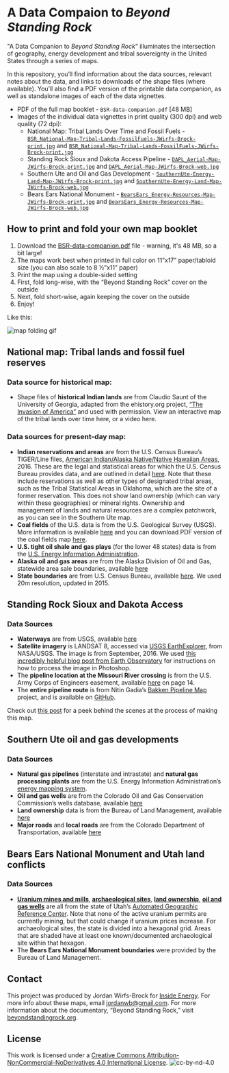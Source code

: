 # A Data Compaion to *Beyond Standing Rock*

"A Data Companion to *Beyond Standing Rock*" illuminates the intersection of geography, energy development and tribal sovereignty in the United States through a series of maps. 

In this repository, you’ll find information about the data sources, relevant notes about the data, and links to downloads of the shape files (where available). You’ll also find a PDF version of the printable data companion, as well as standalone images of each of the data vignettes.

* PDF of the full map booklet - `BSR-data-companion.pdf` [48 MB]
* Images of the individual data vignettes in print quality (300 dpi) and web quality (72 dpi):
	* National Map: Tribal Lands Over Time and Fossil Fuels - [`BSR_National-Map-Tribal-Lands-FossilFuels-JWirfs-Brock-print.jpg`](https://github.com/InsideEnergy/Data-for-stories/raw/master/20170301-beyond-standing-rock-data-companion/BSR_National-Map-Tribal-Lands-FossilFuels-JWirfs-Brock-web.jpg) and [`BSR_National-Map-Tribal-Lands-FossilFuels-JWirfs-Brock-print.jpg`](https://github.com/InsideEnergy/Data-for-stories/raw/master/20170301-beyond-standing-rock-data-companion/BSR_National-Map-Tribal-Lands-FossilFuels-JWirfs-Brock-web.jpg)
	* Standing Rock Sioux and Dakota Access Pipeline - [`DAPL_Aerial-Map-JWirfs-Brock-print.jpg`](https://github.com/InsideEnergy/Data-for-stories/raw/master/20170301-beyond-standing-rock-data-companion/DAPL_Aerial-Map-JWirfs-Brock-print.jpg) and [`DAPL_Aerial-Map-JWirfs-Brock-web.jpg`](https://github.com/InsideEnergy/Data-for-stories/raw/master/20170301-beyond-standing-rock-data-companion/DAPL_Aerial-Map-JWirfs-Brock-web.jpg)
	* Southern Ute and Oil and Gas Development - [`SouthernUte-Energy-Land-Map-JWirfs-Brock-print.jpg`](https://github.com/InsideEnergy/Data-for-stories/raw/master/20170301-beyond-standing-rock-data-companion/SouthernUte-Energy-Land-Map-JWirfs-Brock-print.jpg) and [`SouthernUte-Energy-Land-Map-JWirfs-Brock-web.jpg`](https://github.com/InsideEnergy/Data-for-stories/raw/master/20170301-beyond-standing-rock-data-companion/SouthernUte-Energy-Land-Map-JWirfs-Brock-web.jpg)
	* Bears Ears National Monument - [`BearsEars_Energy-Resources-Map-JWirfs-Brock-print.jpg`](https://github.com/InsideEnergy/Data-for-stories/raw/master/20170301-beyond-standing-rock-data-companion/BearsEars_Energy-Resources-Map-JWirfs-Brock-print.jpg) and [`BearsEars_Energy-Resources-Map-JWirfs-Brock-web.jpg`](https://github.com/InsideEnergy/Data-for-stories/raw/master/20170301-beyond-standing-rock-data-companion/BearsEars_Energy-Resources-Map-JWirfs-Brock-web.jpg)


## How to print and fold your own map booklet
1. Download the [BSR-data-companion.pdf](https://github.com/InsideEnergy/Data-for-stories/raw/master/20170301-beyond-standing-rock-data-companion/BSR-data-companion.pdf) file - warning, it's 48 MB, so a bit large!
2. The maps work best when printed in full color on 11”x17” paper/tabloid size (you can also scale to 8 ½”x11” paper)
3. Print the map using a double-sided setting
4. First, fold long-wise, with the “Beyond Standing Rock” cover on the outside
5. Next, fold short-wise, again keeping the cover on the outside
6. Enjoy!

Like this:

![map folding gif](http://insideenergy.org/wp-content/uploads//2017/02/map-folding.gif)

## National map: Tribal lands and fossil fuel reserves

### Data source for historical map:
* Shape files of **historical Indian lands** are from Claudio Saunt of the University of Georgia, adapted from the ehistory.org project, [“The Invasion of America”](http://invasionofamerica.ehistory.org/) and used with permission. View an interactive map of the tribal lands over time here, or a video here.

### Data sources for present-day map:
* **Indian reservations and areas** are from the U.S. Census Bureau’s TIGER/Line files, [American Indian/Alaska Native/Native Hawaiian Areas](https://www.census.gov/cgi-bin/geo/shapefiles/index.php?year=2016&layergroup=American+Indian+Area+Geography), 2016. These are the legal and statistical areas for which the U.S. Census Bureau provides data, and are outlined in detail [here](https://www.census.gov/geo/reference/gtc/gtc_aiannha.html). Note that these include reservations as well as other types of designated tribal areas, such as the Tribal Statistical Areas in Oklahoma, which are the site of a former reservation. This does not show land ownership (which can vary within these geographies) or mineral rights. Ownership and management of lands and natural resources are a complex patchwork, as you can see in the Southern Ute map.
* **Coal fields** of the U.S. data is from the U.S. Geological Survey (USGS). More information is available [here](https://pubs.usgs.gov/of/1996/of96-092/arcview_files/) and you can download PDF version of the coal fields map [here](https://pubs.usgs.gov/of/1996/of96-092/other_files/us_coal.pdf).
* **U.S. tight oil shale and gas plays** (for the lower 48 states) data is from the [U.S. Energy Information Administration](https://www.eia.gov/maps/layer_info-m.php).
* **Alaska oil and gas areas** are from the Alaska Division of Oil and Gas, statewide area sale boundaries, available [here](http://dog.dnr.alaska.gov/GIS/GISDataFiles.htm)  
* **State boundaries** are from U.S. Census Bureau, available [here](https://www.census.gov/geo/maps-data/data/cbf/cbf_state.html). We used 20m resolution, updated in 2015.

## Standing Rock Sioux and Dakota Access
### Data Sources
* **Waterways** are from USGS, available [here](https://catalog.data.gov/dataset/usgs-small-scale-dataset-streams-and-waterbodies-of-the-united-states-200512-shapefile)
* **Satellite imagery** is LANDSAT 8, accessed via [USGS EarthExplorer](https://earthexplorer.usgs.gov/), from NASA/USGS. The image is from September, 2016. We used [this incredibly helpful blog post from Earth Observatory](http://earthobservatory.nasa.gov/blogs/elegantfigures/2013/10/22/how-to-make-a-true-color-landsat-8-image/?src=share) for instructions on how to process the image in Photoshop. 
* The **pipeline location at the Missouri River crossing** is from the U.S. Army Corps of Engineers easement, available [here](https://assets.documentcloud.org/documents/3461053/Easement.pdf) on page 14.
* The **entire pipeline route** is from Nitin Gadia’s [Bakken Pipeline Map](https://bakkenpipelinemap.com/) project, and is available on [GitHub](https://github.com/nittyjee/bakkenpipelinemap).

Check out [this post](https://www.opennotebook.co/notebooks/16) for a peek behind the scenes at the process of making this map.

## Southern Ute oil and gas developments
### Data Sources
* **Natural gas pipelines** (interstate and intrastate) and **natural gas processing plants** are from the U.S. Energy Information Administration’s [energy mapping system](http://www.eia.gov/maps/layer_info-m.php). 
* **Oil and gas wells** are from the Colorado Oil and Gas Conservation Commission’s wells database, available [here](http://cogcc.state.co.us/data2.html#/downloads)
* **Land ownership** data is from the Bureau of Land Management, available [here](https://www.blm.gov/co/st/en/BLM_Programs/geographical_sciences/gis/GeospatialData.html)
* **Major roads** and **local roads** are from the Colorado Department of Transportation, available [here](http://dtdapps.coloradodot.info/otis/catalog)

## Bears Ears National Monument and Utah land conflicts
### Data Sources
* **[Uranium mines and mills](https://gis.utah.gov/data/energy/uranium/)**, **[archaeological sites](https://gis.utah.gov/data/history/)**, **[land ownership](https://gis.utah.gov/data/sgid-cadastre/land-ownership/ )**, **[oil and gas wells](https://gis.utah.gov/data/energy/oil-gas/)** are all from the state of Utah’s [Automated Geographic Reference Center](https://gis.utah.gov/data/). Note that none of the active uranium permits are currently mining, but that could change if uranium prices increase. For archaeological sites, the state is divided into a hexagonal grid. Areas that are shaded have at least one known/documented archaeological site within that hexagon.
* The **Bears Ears National Monument boundaries** were provided by the Bureau of Land Management.

## Contact

This project was produced by Jordan Wirfs-Brock for [Inside Energy](http://insideenergy.org). For more info about these maps, email jordanwb@gmail.com. For more information about the documentary, “Beyond Standing Rock,” visit [beyondstandingrock.org](http://beyondstandingrock.org).

## License

This work is licensed under a [Creative Commons Attribution-NonCommercial-NoDerivatives 4.0 International License](http://creativecommons.org/licenses/by-nc-nd/4.0/).
![cc-by-nd-4.0](https://licensebuttons.net/l/by-nc-nd/4.0/88x31.png)
